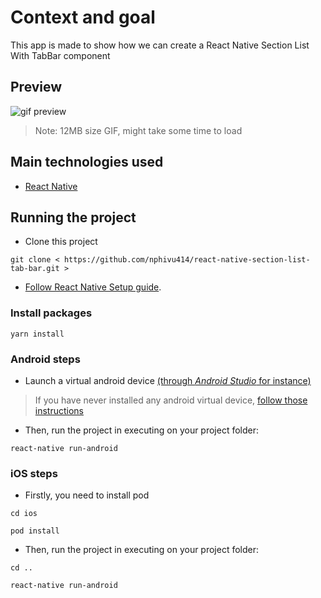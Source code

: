 # Context and goal

This app is made to show how we can create a React Native Section List With TabBar component

## Preview

![gif preview](https://github.com/nphivu414/react-native-section-list-tab-bar/blob/master/src/assets/images/demo.gif)

> Note: 12MB size GIF, might take some time to load

## Main technologies used

- [React Native](https://github.com/facebook/react-native)

## Running the project

- Clone this project
```
git clone < https://github.com/nphivu414/react-native-section-list-tab-bar.git >
```

- [Follow React Native Setup guide](httpshttps://reactnative.dev/docs/environment-setup).

### Install packages

```
yarn install
```

### Android steps

- Launch a virtual android device [(through *Android Studio* for instance)](https://developer.android.com/studio/run/managing-avds.html#viewing)

> If you have never installed any android virtual device, [follow those instructions](https://developer.android.com/studio/run/managing-avds.html#createavd)

- Then, run the project in executing on your project folder:

```
react-native run-android
```

### iOS steps
- Firstly, you need to install pod

```
cd ios
```
```
pod install
```

- Then, run the project in executing on your project folder:
```
cd ..
```
```
react-native run-android
```